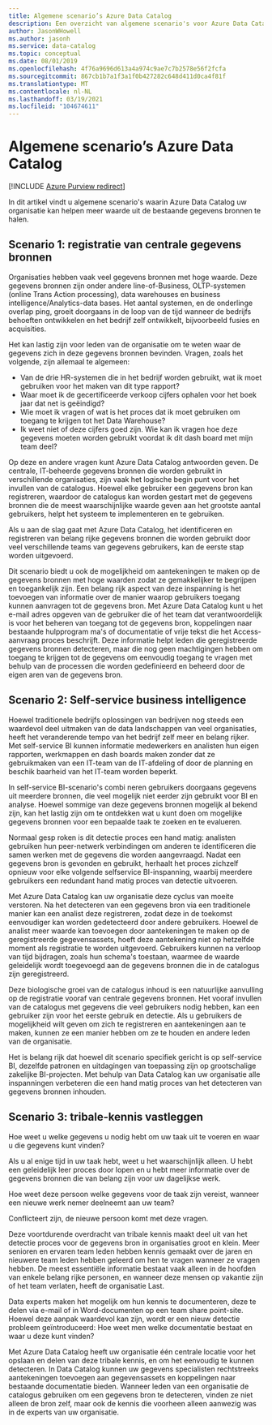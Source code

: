 ```yaml
---
title: Algemene scenario’s Azure Data Catalog
description: Een overzicht van algemene scenario's voor Azure Data Catalog, met inbegrip van de registratie en detectie van gegevens bronnen met hoge waarde, het inschakelen van selfservice business intelligence en het vastleggen van bestaande kennis over gegevens bronnen en processen.
author: JasonWHowell
ms.author: jasonh
ms.service: data-catalog
ms.topic: conceptual
ms.date: 08/01/2019
ms.openlocfilehash: 4f76a9696d613a4a974c9ae7c7b2578e56f2fcfa
ms.sourcegitcommit: 867cb1b7a1f3a1f0b427282c648d411d0ca4f81f
ms.translationtype: MT
ms.contentlocale: nl-NL
ms.lasthandoff: 03/19/2021
ms.locfileid: "104674611"
---
```

# <a name="azure-data-catalog-common-scenarios"></a>Algemene scenario’s Azure Data Catalog

[!INCLUDE [Azure Purview redirect](../../includes/data-catalog-use-purview.md)]

In dit artikel vindt u algemene scenario's waarin Azure Data Catalog uw organisatie kan helpen meer waarde uit de bestaande gegevens bronnen te halen.

## <a name="scenario-1-registration-of-central-data-sources"></a>Scenario 1: registratie van centrale gegevens bronnen
Organisaties hebben vaak veel gegevens bronnen met hoge waarde. Deze gegevens bronnen zijn onder andere line-of-Business, OLTP-systemen (online Trans Action processing), data warehouses en business intelligence/Analytics-data bases. Het aantal systemen, en de onderlinge overlap ping, groeit doorgaans in de loop van de tijd wanneer de bedrijfs behoeften ontwikkelen en het bedrijf zelf ontwikkelt, bijvoorbeeld fusies en acquisities.

Het kan lastig zijn voor leden van de organisatie om te weten waar de gegevens zich in deze gegevens bronnen bevinden. Vragen, zoals het volgende, zijn allemaal te algemeen:

* Van de drie HR-systemen die in het bedrijf worden gebruikt, wat ik moet gebruiken voor het maken van dit type rapport?
* Waar moet ik de gecertificeerde verkoop cijfers ophalen voor het boek jaar dat net is geëindigd?
* Wie moet ik vragen of wat is het proces dat ik moet gebruiken om toegang te krijgen tot het Data Warehouse?
* Ik weet niet of deze cijfers goed zijn. Wie kan ik vragen hoe deze gegevens moeten worden gebruikt voordat ik dit dash board met mijn team deel?

Op deze en andere vragen kunt Azure Data Catalog antwoorden geven. De centrale, IT-beheerde gegevens bronnen die worden gebruikt in verschillende organisaties, zijn vaak het logische begin punt voor het invullen van de catalogus. Hoewel elke gebruiker een gegevens bron kan registreren, waardoor de catalogus kan worden gestart met de gegevens bronnen die de meest waarschijnlijke waarde geven aan het grootste aantal gebruikers, helpt het systeem te implementeren en te gebruiken. 

Als u aan de slag gaat met Azure Data Catalog, het identificeren en registreren van belang rijke gegevens bronnen die worden gebruikt door veel verschillende teams van gegevens gebruikers, kan de eerste stap worden uitgevoerd.

Dit scenario biedt u ook de mogelijkheid om aantekeningen te maken op de gegevens bronnen met hoge waarden zodat ze gemakkelijker te begrijpen en toegankelijk zijn. Een belang rijk aspect van deze inspanning is het toevoegen van informatie over de manier waarop gebruikers toegang kunnen aanvragen tot de gegevens bron. Met Azure Data Catalog kunt u het e-mail adres opgeven van de gebruiker die of het team dat verantwoordelijk is voor het beheren van toegang tot de gegevens bron, koppelingen naar bestaande hulpprogram ma's of documentatie of vrije tekst die het Access-aanvraag proces beschrijft. Deze informatie helpt leden die geregistreerde gegevens bronnen detecteren, maar die nog geen machtigingen hebben om toegang te krijgen tot de gegevens om eenvoudig toegang te vragen met behulp van de processen die worden gedefinieerd en beheerd door de eigen aren van de gegevens bron.

## <a name="scenario-2-self-service-business-intelligence"></a>Scenario 2: Self-service business intelligence
Hoewel traditionele bedrijfs oplossingen van bedrijven nog steeds een waardevol deel uitmaken van de data landschappen van veel organisaties, heeft het veranderende tempo van het bedrijf zelf meer en belang rijker. Met self-service BI kunnen informatie medewerkers en analisten hun eigen rapporten, werkmappen en dash boards maken zonder dat ze gebruikmaken van een IT-team van de IT-afdeling of door de planning en beschik baarheid van het IT-team worden beperkt.

In self-service BI-scenario's combi neren gebruikers doorgaans gegevens uit meerdere bronnen, die veel mogelijk niet eerder zijn gebruikt voor BI en analyse. Hoewel sommige van deze gegevens bronnen mogelijk al bekend zijn, kan het lastig zijn om te ontdekken wat u kunt doen om mogelijke gegevens bronnen voor een bepaalde taak te zoeken en te evalueren.

Normaal gesp roken is dit detectie proces een hand matig: analisten gebruiken hun peer-netwerk verbindingen om anderen te identificeren die samen werken met de gegevens die worden aangevraagd. Nadat een gegevens bron is gevonden en gebruikt, herhaalt het proces zichzelf opnieuw voor elke volgende selfservice BI-inspanning, waarbij meerdere gebruikers een redundant hand matig proces van detectie uitvoeren.

Met Azure Data Catalog kan uw organisatie deze cyclus van moeite verstoren. Na het detecteren van een gegevens bron via een traditionele manier kan een analist deze registreren, zodat deze in de toekomst eenvoudiger kan worden gedetecteerd door andere gebruikers. Hoewel de analist meer waarde kan toevoegen door aantekeningen te maken op de geregistreerde gegevensassets, hoeft deze aantekening niet op hetzelfde moment als registratie te worden uitgevoerd. Gebruikers kunnen na verloop van tijd bijdragen, zoals hun schema's toestaan, waarmee de waarde geleidelijk wordt toegevoegd aan de gegevens bronnen die in de catalogus zijn geregistreerd.

Deze biologische groei van de catalogus inhoud is een natuurlijke aanvulling op de registratie vooraf van centrale gegevens bronnen. Het vooraf invullen van de catalogus met gegevens die veel gebruikers nodig hebben, kan een gebruiker zijn voor het eerste gebruik en detectie. Als u gebruikers de mogelijkheid wilt geven om zich te registreren en aantekeningen aan te maken, kunnen ze een manier hebben om ze te houden en andere leden van de organisatie.

Het is belang rijk dat hoewel dit scenario specifiek gericht is op self-service BI, dezelfde patronen en uitdagingen van toepassing zijn op grootschalige zakelijke BI-projecten. Met behulp van Data Catalog kan uw organisatie alle inspanningen verbeteren die een hand matig proces van het detecteren van gegevens bronnen inhouden.

## <a name="scenario-3-capturing-tribal-knowledge"></a>Scenario 3: tribale-kennis vastleggen
Hoe weet u welke gegevens u nodig hebt om uw taak uit te voeren en waar u die gegevens kunt vinden?

Als u al enige tijd in uw taak hebt, weet u het waarschijnlijk alleen. U hebt een geleidelijk leer proces door lopen en u hebt meer informatie over de gegevens bronnen die van belang zijn voor uw dagelijkse werk.

Hoe weet deze persoon welke gegevens voor de taak zijn vereist, wanneer een nieuwe werk nemer deelneemt aan uw team?

Conflicteert zijn, de nieuwe persoon komt met deze vragen.

Deze voortdurende overdracht van tribale kennis maakt deel uit van het detectie proces voor de gegevens bron in organisaties groot en klein. Meer senioren en ervaren team leden hebben kennis gemaakt over de jaren en nieuwere team leden hebben geleerd om hen te vragen wanneer ze vragen hebben. De meest essentiële informatie bestaat vaak alleen in de hoofden van enkele belang rijke personen, en wanneer deze mensen op vakantie zijn of het team verlaten, heeft de organisatie Last.

Data experts maken het mogelijk om hun kennis te documenteren, deze te delen via e-mail of in Word-documenten op een team share point-site. Hoewel deze aanpak waardevol kan zijn, wordt er een nieuw detectie probleem geïntroduceerd: Hoe weet men welke documentatie bestaat en waar u deze kunt vinden?

Met Azure Data Catalog heeft uw organisatie één centrale locatie voor het opslaan en delen van deze tribale kennis, en om het eenvoudig te kunnen detecteren. In Data Catalog kunnen uw gegevens specialisten rechtstreeks aantekeningen toevoegen aan gegevensassets en koppelingen naar bestaande documentatie bieden. Wanneer leden van een organisatie de catalogus gebruiken om een gegevens bron te detecteren, vinden ze niet alleen de bron zelf, maar ook de kennis die voorheen alleen aanwezig was in de experts van uw organisatie.
